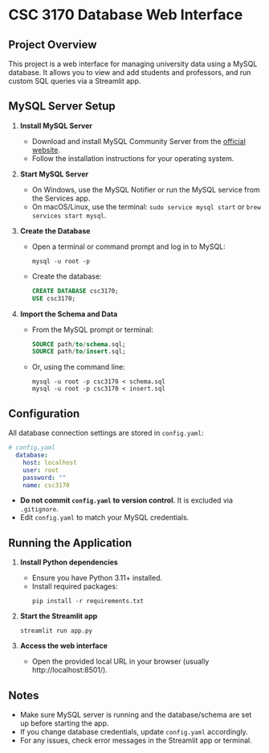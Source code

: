 # CSC 3170 Database Web Interface

## Project Overview
This project is a web interface for managing university data using a MySQL database. It allows you to view and add students and professors, and run custom SQL queries via a Streamlit app.

## MySQL Server Setup

1. **Install MySQL Server**
   - Download and install MySQL Community Server from the [official website](https://dev.mysql.com/downloads/mysql/).
   - Follow the installation instructions for your operating system.

2. **Start MySQL Server**
   - On Windows, use the MySQL Notifier or run the MySQL service from the Services app.
   - On macOS/Linux, use the terminal: `sudo service mysql start` or `brew services start mysql`.

3. **Create the Database**
   - Open a terminal or command prompt and log in to MySQL:
     ```
     mysql -u root -p
     ```
   - Create the database:
     ```sql
     CREATE DATABASE csc3170;
     USE csc3170;
     ```

4. **Import the Schema and Data**
   - From the MySQL prompt or terminal:
     ```sql
     SOURCE path/to/schema.sql;
     SOURCE path/to/insert.sql;
     ```
   - Or, using the command line:
     ```
     mysql -u root -p csc3170 < schema.sql
     mysql -u root -p csc3170 < insert.sql
     ```

## Configuration

All database connection settings are stored in `config.yaml`:

```yaml
# config.yaml
  database:
    host: localhost
    user: root
    password: ""
    name: csc3170
```

- **Do not commit `config.yaml` to version control.** It is excluded via `.gitignore`.
- Edit `config.yaml` to match your MySQL credentials.

## Running the Application

1. **Install Python dependencies**
   - Ensure you have Python 3.11+ installed.
   - Install required packages:
     ```
     pip install -r requirements.txt
     ```

2. **Start the Streamlit app**
   ```
   streamlit run app.py
   ```

3. **Access the web interface**
   - Open the provided local URL in your browser (usually http://localhost:8501/).

## Notes
- Make sure MySQL server is running and the database/schema are set up before starting the app.
- If you change database credentials, update `config.yaml` accordingly.
- For any issues, check error messages in the Streamlit app or terminal.